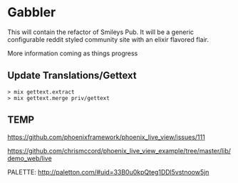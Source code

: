 # Gabbler

This will contain the refactor of Smileys Pub. It will be a generic configurable reddit styled community site with an elixir flavored flair.

More information coming as things progress

## Update Translations/Gettext

```
> mix gettext.extract
> mix gettext.merge priv/gettext
```

## TEMP

https://github.com/phoenixframework/phoenix_live_view/issues/111

https://github.com/chrismccord/phoenix_live_view_example/tree/master/lib/demo_web/live

PALETTE: http://paletton.com/#uid=33B0u0kpQteg1DDl5vstnoow5jn